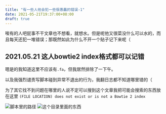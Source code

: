 ```yaml
---
title: "有一些人他会犯一些很愚蠢的错误-1"
date: 2021-05-21T19:37:00+08:00
draft: true
---
```


唉有的人吧屁事不干文章也不想看，就想水。但是呢他又很菜没什么可以水的，而且每天还犯一堆错误；那既然如此为什么不开一个贴子记下来呢（

## 2021.05.21 这人bowtie2 index格式都可以记错


嗯是的我知道这里不应该有`.fa`，但我居然排除了一下午。

以及我强烈谴责写脚本碰到异常不退出的行为，我翻日志都不知道哪里错的（

为了其它找不到问题在哪里的人说不定可以搜到这个文章我把可能会搜索的东西放在这里
`(FILE LOCATION) does not exist or is not a Bowtie 2 index`

![脚本里的路径](https://cdn.jsdelivr.net/gh/TTTPOB/imageHost/20210521194119.png)
![这个目录里面的东西](https://cdn.jsdelivr.net/gh/TTTPOB/imageHost/20210521194231.png)